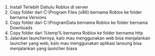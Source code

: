 1. Install Terlebih Dahulu Roblox di server
2. Copy folder dari C:\Program Files (x86) bernama Roblox ke folder bernama Versions 
3. Copy folder dari C:\ProgramData bernama Roblox ke folder bernama Downloads
4. Copy folder dari %temp% bernama Roblox ke folder bernama http
5. Jalankan launchernya, kalo mau menggunakan web bisa menjalankan launcher yang web, kalo mau menggunakan aplikasi lansung bisa menjalankan yang launcher biasa
